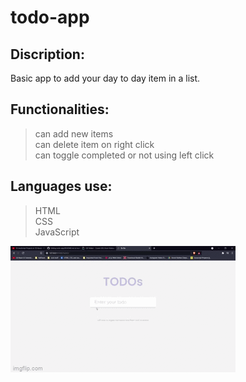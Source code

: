 # todo-app  
## Discription:  
Basic app to add your day to day item in a list.

## Functionalities:  
> can add new items  
> can delete item on right click  
> can toggle completed or not using left click

## Languages use:
>HTML  
>CSS  
>JavaScript  
  
    
![screen-gif](./todo.gif)
